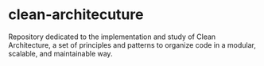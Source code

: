 # clean-architecuture
Repository dedicated to the implementation and study of Clean Architecture, a set of principles and patterns to organize code in a modular, scalable, and maintainable way.
